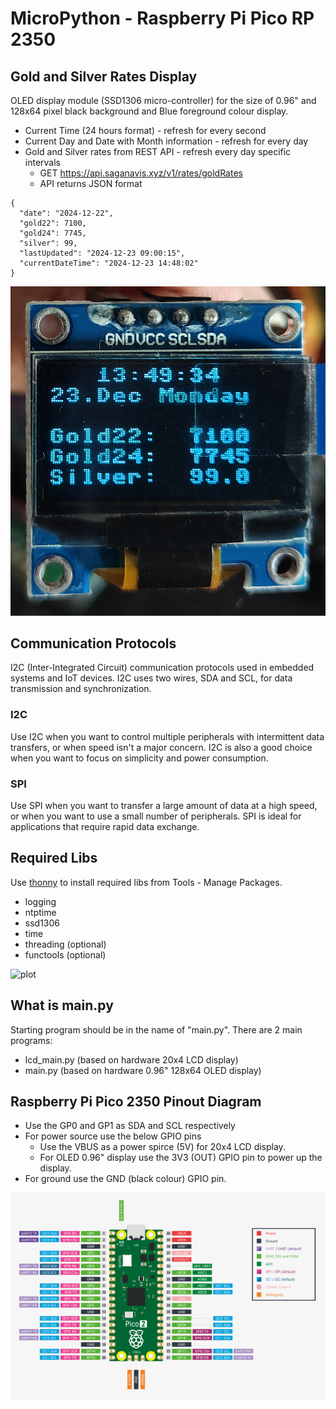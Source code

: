# MicroPython - Raspberry Pi Pico RP 2350

## Gold and Silver Rates Display
OLED display module (SSD1306 micro-controller) for the size of 0.96" and 128x64 pixel black background and Blue foreground colour display.

- Current Time (24 hours format) - refresh for every second
- Current Day and Date with Month information - refresh for every day
- Gold and Silver rates from REST API - refresh every day specific intervals
  - GET https://api.saganavis.xyz/v1/rates/goldRates
  - API returns JSON format

````
{
  "date": "2024-12-22",
  "gold22": 7100,
  "gold24": 7745,
  "silver": 99,
  "lastUpdated": "2024-12-23 09:00:15",
  "currentDateTime": "2024-12-23 14:48:02"
}
````

![plot](./docs/OLED_0.96_SSD_1306.jpg)

## Communication Protocols
I2C (Inter-Integrated Circuit) communication protocols used in embedded systems and IoT devices.
I2C uses two wires, SDA and SCL, for data transmission and synchronization.

### I2C
Use I2C when you want to control multiple peripherals with intermittent data transfers, or when speed isn't a major concern. I2C is also a good choice when you want to focus on simplicity and power consumption.
### SPI
Use SPI when you want to transfer a large amount of data at a high speed, or when you want to use a small number of peripherals. SPI is ideal for applications that require rapid data exchange.

## Required Libs
Use [thonny](https://thonny.org/) to install required libs from Tools - Manage Packages.

- logging
- ntptime
- ssd1306
- time
- threading (optional)
- functools (optional)

![plot](./docs/Screenshot%202024-12-23%20at%201.59.01%E2%80%AFPM.png)

## What is main.py
Starting program should be in the name of "main.py". There are 2 main programs:

- lcd_main.py (based on hardware 20x4 LCD display)
- main.py (based on hardware 0.96" 128x64 OLED display)

## Raspberry Pi Pico 2350 Pinout Diagram

- Use the GP0 and GP1 as SDA and SCL respectively 
- For power source use the below GPIO pins
  - Use the VBUS as a power spirce (5V) for 20x4 LCD display.
  - For OLED 0.96" display use the 3V3 (OUT) GPIO pin to power up the display.
- For ground use the GND (black colour) GPIO pin.

![plot](./docs/pico-2-r4-pinout.svg)


